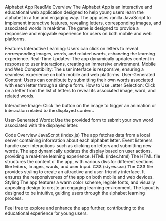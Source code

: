 
Alphabet App ReadMe
Overview
The Alphabet App is an interactive and educational web application designed to help young users learn the alphabet in a fun and engaging way. The app uses vanilla JavaScript to implement interactive features, revealing letters, corresponding images, and associated words in real-time. The game is designed to provide a responsive and enjoyable experience for users on both mobile and web platforms.

Features
Interactive Learning: Users can click on letters to reveal corresponding images, words, and related words, enhancing the learning experience.
Real-Time Updates: The app dynamically updates content in response to user interactions, creating an immersive environment.
Mobile and Web Compatibility: The user interface is responsive, ensuring a seamless experience on both mobile and web platforms.
User-Generated Content: Users can contribute by submitting their own words associated with each letter through a simple form.
How to Use
Letter Selection: Click on a letter from the list of letters to reveal its associated image, word, and related words.

Interactive Image: Click the button on the image to trigger an animation or interaction related to the displayed content.

User-Generated Words: Use the provided form to submit your own word associated with the displayed letter.

Code Overview
JavaScript (index.js)
The app fetches data from a local server containing information about each alphabet letter.
Event listeners handle user interactions, such as clicking on letters and submitting new words.
The app dynamically updates the display based on user actions, providing a real-time learning experience.
HTML (index.html)
The HTML file structures the content of the app, with various divs for different sections like letters, images, words, and user input.
CSS (styles.css)
The CSS file provides styling to create an attractive and user-friendly interface.
It ensures the responsiveness of the app on both mobile and web devices.
Styling
The app features a warm color scheme, legible fonts, and visually appealing design to create an engaging learning environment. The layout is designed to be intuitive, guiding users through the alphabet learning process.

Feel free to explore and enhance the app further, contributing to the educational experience for young users.
